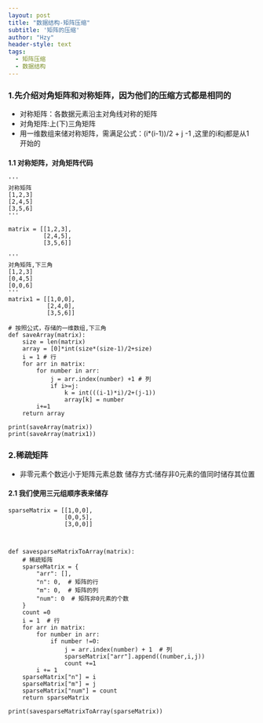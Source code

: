 ```yaml
---
layout: post
title: "数据结构-矩阵压缩"
subtitle: '矩阵的压缩'
author: "Hzy"
header-style: text
tags:
  - 矩阵压缩
  - 数据结构
---
```


### 1.先介绍对角矩阵和对称矩阵，因为他们的压缩方式都是相同的

* 对称矩阵：各数据元素沿主对角线对称的矩阵
* 对角矩阵:上(下)三角矩阵
* 用一维数组来储对称矩阵，需满足公式：(i*(i-1))/2 + j -1 ,这里的i和j都是从1开始的


#### 1.1 对称矩阵，对角矩阵代码 

```
'''
对称矩阵
[1,2,3]
[2,4,5]
[3,5,6]
'''

matrix = [[1,2,3],
          [2,4,5],
          [3,5,6]]

'''
对角矩阵,下三角
[1,2,3]
[0,4,5]
[0,0,6]
'''
matrix1 = [[1,0,0],
           [2,4,0],
           [3,5,6]]

# 按照公式，存储的一维数组,下三角
def saveArray(matrix):
    size = len(matrix)
    array = [0]*int(size*(size-1)/2+size)
    i = 1 # 行
    for arr in matrix:
        for number in arr:
            j = arr.index(number) +1 # 列
            if i>=j:
                k = int(((i-1)*i)/2+(j-1))
                array[k] = number
        i+=1
    return array

print(saveArray(matrix))
print(saveArray(matrix1))

```

### 2.稀疏矩阵

* 非零元素个数远小于矩阵元素总数
储存方式:储存非0元素的值同时储存其位置

#### 2.1 我们使用三元组顺序表来储存

```
sparseMatrix = [[1,0,0],
                [0,0,5],
                [3,0,0]]



def savesparseMatrixToArray(matrix):
    # 稀疏矩阵
    sparseMatrix = {
        "arr": [],
        "n": 0,  # 矩阵的行
        "m": 0,  # 矩阵的列
        "num": 0  # 矩阵非0元素的个数
    }
    count =0
    i = 1  # 行
    for arr in matrix:
        for number in arr:
            if number !=0:
                j = arr.index(number) + 1  # 列
                sparseMatrix["arr"].append((number,i,j))
                count +=1
        i += 1
    sparseMatrix["n"] = i
    sparseMatrix["m"] = j
    sparseMatrix["num"] = count
    return sparseMatrix

print(savesparseMatrixToArray(sparseMatrix))
```

